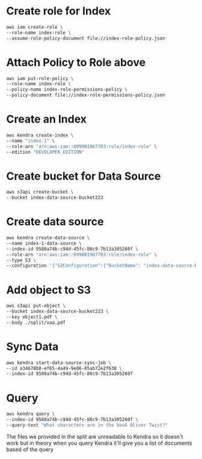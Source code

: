 # Create role for Index
```sh
aws iam create-role \
--role-name index-role \
--assume-role-policy-document file://index-role-policy.json
```

# Attach Policy to Role above
```sh
aws iam put-role-policy \
--role-name index-role \
--policy-name index-role-permissions-policy \
--policy-document file://index-role-permissions-policy.json
```

# Create an Index
```sh
aws kendra create-index \
--name "index-1" \
--role-arn "arn:aws:iam::099001967703:role/index-role" \
--edition "DEVELOPER_EDITION"
```

# Create bucket for Data Source
```sh
aws s3api create-bucket \
--bucket index-data-source-bucket223
```

# Create data source
```sh
aws kendra create-data-source \
--name index-1-data-source \
--index-id 9580a74b-c94d-45fc-86c9-7b13a305260f \
--role-arn "arn:aws:iam::099001967703:role/index-role" \
--type S3 \
--configuration '{"S3Configuration":{"BucketName": "index-data-source-bucket223"}}'
```

# Add object to S3
```sh
aws s3api put-object \
--bucket index-data-source-bucket223 \
--key object1.pdf \
--body ./split/xaa.pdf
```

# Sync Data
```sh
aws kendra start-data-source-sync-job \
--id a34678b8-ef65-4a49-9e86-05ab72e2f638 \
--index-id 9580a74b-c94d-45fc-86c9-7b13a305260f
```

# Query 
```sh
aws kendra query \
--index-id 9580a74b-c94d-45fc-86c9-7b13a305260f \
--query-text "What characters are in the book Oliver Twist?"
```

The files we provided in the split are unreadable to Kendra so it doesn't work but in theory when you query Kendra it'll give you a list of documents based of the query